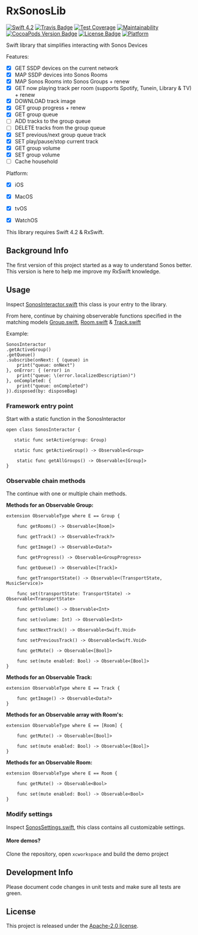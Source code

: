 # RxSonosLib
[![Swift 4.2](https://img.shields.io/badge/swift-4.2-orange.svg?style=flat)](https://swift.org)
[![Travis Badge](https://api.travis-ci.org/stefanrenne/RxSonosLib.svg?branch=master)](https://travis-ci.org/stefanrenne/RxSonosLib)
[![Test Coverage](https://api.codeclimate.com/v1/badges/445e34c7de447fb011ec/test_coverage)](https://codeclimate.com/github/stefanrenne/RxSonosLib/test_coverage)
[![Maintainability](https://api.codeclimate.com/v1/badges/445e34c7de447fb011ec/maintainability)](https://codeclimate.com/github/stefanrenne/RxSonosLib/maintainability)
[![CocoaPods Version Badge](https://img.shields.io/cocoapods/v/RxSonosLib.svg)](https://cocoapods.org/pods/RxSonosLib)
[![License Badge](https://img.shields.io/cocoapods/l/RxSonosLib.svg)](LICENSE)
[![Platform](https://img.shields.io/cocoapods/p/RxSonosLib.svg?style=flat)](http://cocoapods.org/pods/RxSonosLib)


Swift library that simplifies interacting with Sonos Devices

Features:

- [x] GET SSDP devices on the current network
- [x] MAP SSDP devices into Sonos Rooms
- [x] MAP Sonos Rooms into Sonos Groups + renew
- [x] GET now playing track per room (supports Spotify, Tunein, Library & TV) + renew
- [x] DOWNLOAD track image
- [x] GET group progress + renew
- [x] GET group queue
- [ ] ADD tracks to the group queue
- [ ] DELETE tracks from the group queue
- [x] SET previous/next group queue track
- [x] SET play/pause/stop current track
- [x] GET group volume
- [x] SET group volume
- [ ] Cache household 

Platform:

- [x] iOS
- [x] MacOS
- [x] tvOS
- [x] WatchOS


This library requires Swift 4.2 & RxSwift.

## Background Info
The first version of this project started as a way to understand Sonos better. This version is here to help me improve my RxSwift knowledge.

## Usage

Inspect [SonosInteractor.swift](RxSonosLib/Framework/Domain/Interactors/SonosInteractor.swift) this class is your entry to the library.

From here, continue by chaining observerable functions specified in the matching models [Group.swift](RxSonosLib/Framework/Domain/Modal/Group.swift), [Room.swift](RxSonosLib/Framework/Domain/Modal/Room.swift) & [Track.swift](RxSonosLib/Framework/Domain/Modal/Track.swift)

Example:

```
SonosInteractor
.getActiveGroup()
.getQueue()
.subscribe(onNext: { (queue) in
	print("queue: onNext")
}, onError: { (error) in
	print("queue: \(error.localizedDescription)")
}, onCompleted: {
	print("queue: onCompleted")
}).disposed(by: disposeBag)
```

### Framework entry point

Start with a static function in the SonosInteractor

```
open class SonosInteractor {

   static func setActive(group: Group)

   static func getActiveGroup() -> Observable<Group>

	static func getAllGroups() -> Observable<[Group]>
}
```

### Observable chain methods

The continue with one or multiple chain methods.

**Methods for an Observable Group:**

```
extension ObservableType where E == Group {

    func getRooms() -> Observable<[Room]>

    func getTrack() -> Observable<Track?>

    func getImage() -> Observable<Data?>

    func getProgress() -> Observable<GroupProgress>

    func getQueue() -> Observable<[Track]>

    func getTransportState() -> Observable<(TransportState, MusicService)>

    func set(transportState: TransportState) -> Observable<TransportState>

    func getVolume() -> Observable<Int>

    func set(volume: Int) -> Observable<Int>

    func setNextTrack() -> Observable<Swift.Void>

    func setPreviousTrack() -> Observable<Swift.Void>

    func getMute() -> Observable<[Bool]>

    func set(mute enabled: Bool) -> Observable<[Bool]>
}
```

**Methods for an Observable Track:**

```
extension ObservableType where E == Track {

    func getImage() -> Observable<Data?>
}
```

**Methods for an Observable array with Room's:**

```
extension ObservableType where E == [Room] {

    func getMute() -> Observable<[Bool]>

    func set(mute enabled: Bool) -> Observable<[Bool]>
}

```

**Methods for an Observable Room:**

```
extension ObservableType where E == Room {

    func getMute() -> Observable<Bool>

    func set(mute enabled: Bool) -> Observable<Bool>
}
```


### Modify settings
    
Inspect [SonosSettings.swift](RxSonosLib/Framework/Common/SonosSettings.swift), this class contains all customizable settings.
    
#### More demos?

Clone the repository, open `xcworkspace` and build the demo project

## Development Info
Please document code changes in unit tests and make sure all tests are green.

## License
This project is released under the [Apache-2.0 license](LICENSE.txt).
